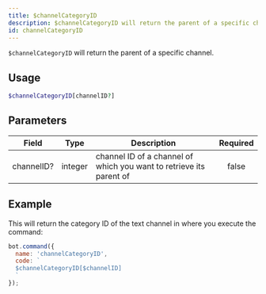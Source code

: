 ```yaml
---
title: $channelCategoryID 
description: $channelCategoryID will return the parent of a specific channel.
id: channelCategoryID
---
```


`$channelCategoryID` will return the parent of a specific channel.

## Usage

```php
$channelCategoryID[channelID?]
```

## Parameters 


| Field      | Type    | Description                                                         | Required |
| ---------- | ------- | ------------------------------------------------------------------- |:--------:|
| channelID? | integer | channel ID of a channel of which you want to retrieve its parent of |    false    |


## Example

This will return the category ID of the text channel in where you execute the command:

```javascript
bot.command({
  name: 'channelCategoryID',
  code: `
  $channelCategoryID[$channelID]
  `
});
```